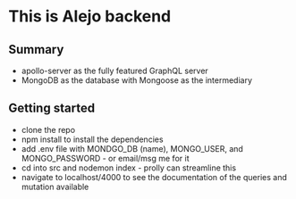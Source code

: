 # This is Alejo backend

## Summary
- apollo-server as the fully featured GraphQL server
- MongoDB as the database with Mongoose as the intermediary

## Getting started
- clone the repo
- npm install to install the dependencies
- add .env file with MONDGO_DB (name), MONGO_USER, and MONGO_PASSWORD - or email/msg me for it
- cd into src and nodemon index - prolly can streamline this
- navigate to localhost/4000 to see the documentation of the queries and mutation available